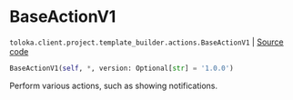 # BaseActionV1
`toloka.client.project.template_builder.actions.BaseActionV1` | [Source code](https://github.com/Toloka/toloka-kit/blob/v1.1.0.post1/src/client/project/template_builder/actions.py#L26)

```python
BaseActionV1(self, *, version: Optional[str] = '1.0.0')
```

Perform various actions, such as showing notifications.

